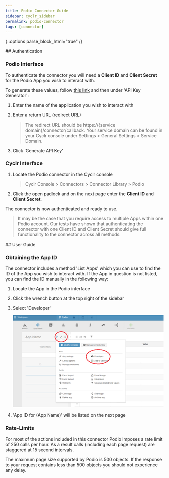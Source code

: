```yaml
---
title: Podio Connector Guide
sidebar: cyclr_sidebar
permalink: podio-connector
tags: [connector]
---
```

{::options parse_block_html="true" /}
<section class="card">
## Authentication

### Podio Interface

To authenticate the connector you will need a **Client ID** and **Client Secret** for the Podio App you wish to interact with.

To generate these values, follow [this link](https://podio.com/settings/api) and then under 'API Key Generator':

1. Enter the name of the application you wish to interact with
2. Enter a return URL (redirect URL)

   > The redirect URL should be https://{service domain}/connector/callback. Your service domain can be found in your Cyclr console under Settings > General Settings > Service Domain.

3. Click 'Generate API Key'

### Cyclr Interface

1. Locate the Podio connector in the Cyclr console

   > Cyclr Console > Connectors > Connector Library > Podio

2. Click the open padlock and on the next page enter the **Client ID** and **Client Secret**.

The connector is now authenticated and ready to use.

> It may be the case that you require access to multiple Apps within one Podio account. Our tests have shown that authenticating the connector with one Client ID and Client Secret should give full functionality to the connector across all methods.


</section>
<section class="card">
## User Guide

### Obtaining the App ID

The connector includes a method 'List Apps' which you can use to find the ID of the App you wish to interact with. If the App in question is not listed, you can find the ID manually in the following way:

1. Locate the App in the Podio interface
2. Click the wrench button at the top right of the sidebar
3. Select 'Developer'

   ![podio interface](./images/podio_screenshot_1.png)

4. 'App ID for (App Name)' will be listed on the next page

### Rate-Limits

For most of the actions included in this connector Podio imposes a rate limit of 250 calls per hour. As a result calls (including each page request) are staggered at 15 second intervals.

The maximum page size supported by Podio is 500 objects. If the response to your request contains less than 500 objects you should not experience any delay.

</section>
